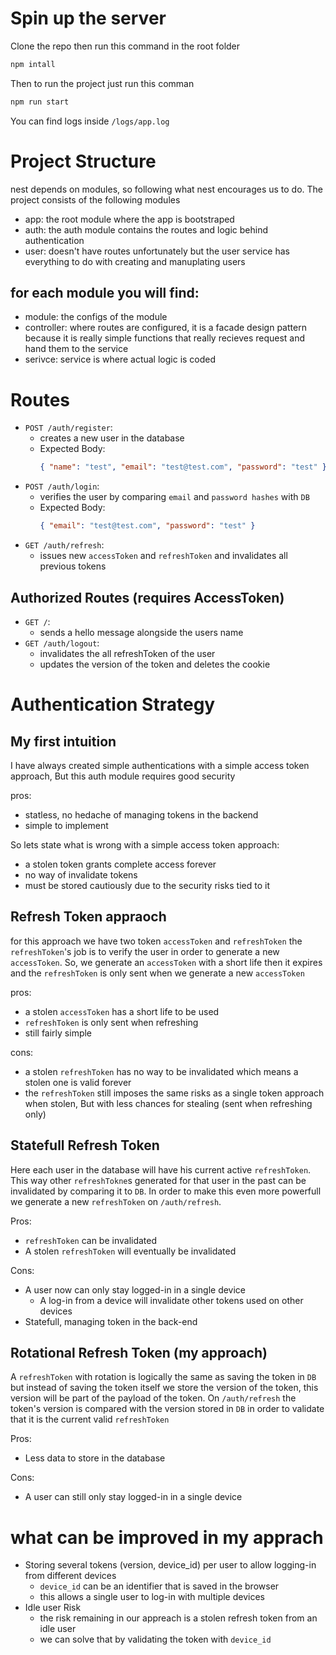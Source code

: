 # Spin up the server

Clone the repo then run this command in the root folder
```bash
npm intall
```

Then to run the project just run this comman
```bash
npm run start
```

You can find logs inside `/logs/app.log`



# Project Structure
nest depends on modules, so following what nest encourages us to do.
The project consists of the following modules
- app: the root module where the app is bootstraped
- auth: the auth module contains the routes and logic behind authentication
- user: doesn't have routes unfortunately but the user service has everything to do with creating and manuplating users

## for each module you will find:
- module: the configs of the module
- controller: where routes are configured, it is a facade design pattern because it is really simple functions that really recieves request and hand them to the service
- serivce: service is where actual logic is coded


# Routes

- `POST /auth/register`:
  - creates a new user in the database
  - Expected Body:
      ```json
      { "name": "test", "email": "test@test.com", "password": "test" }
      ```
- `POST /auth/login`:
  - verifies the user by comparing `email` and `password hashes` with `DB`
  - Expected Body:
       ```json
      { "email": "test@test.com", "password": "test" }
      ```
- `GET /auth/refresh`:
  - issues new `accessToken` and `refreshToken` and invalidates all previous tokens


## Authorized Routes (requires AccessToken)
- `GET /`:
  - sends a hello message alongside the users name
- `GET /auth/logout`:
  - invalidates the all refreshToken of the user
  - updates the version of the token and deletes the cookie


# Authentication Strategy
## My first intuition
I have always created simple authentications with a simple access token approach,
But this auth module requires good security

pros:
- statless, no hedache of managing tokens in the backend
- simple to implement

So lets state what is wrong with a simple access token approach:
- a stolen token grants complete access forever
- no way of invalidate tokens
- must be stored cautiously due to the security risks tied to it

## Refresh Token appraoch
for this approach we have two token `accessToken` and `refreshToken`
the `refreshToken`'s job is to verify the user in order to generate a new `accessToken`.
So, we generate an `accessToken` with a short life then it expires and the `refreshToken` is only sent when we generate a new `accessToken`

pros:
- a stolen `accessToken` has a short life to be used
- `refreshToken` is only sent when refreshing
- still fairly simple

cons:
- a stolen `refreshToken` has no way to be invalidated which means a stolen one is valid forever
- the `refreshToken` still imposes the same risks as a single token approach when stolen, But with less chances for stealing (sent when refreshing only)

## Statefull Refresh Token
Here each user in the database will have his current active `refreshToken`.
This way other `refreshTokne`s generated for that user in the past can be invalidated by comparing it to `DB`.
In order to make this even more powerfull we generate a new `refreshToken` on `/auth/refresh`.

Pros:
- `refreshToken` can be invalidated
- A stolen `refreshToken` will eventually be invalidated

Cons:
- A user now can only stay logged-in in a single device
  - A log-in from a device will invalidate other tokens used on other devices 
- Statefull, managing token in the back-end

## Rotational Refresh Token (my approach)
A `refreshToken` with rotation is logically the same as saving the token in `DB` but instead of saving the token itself we store the version of the token, this version will be part of the payload of the token.
On `/auth/refresh` the token's version is compared with the version stored in `DB` in order to validate that it is the current valid `refreshToken`

Pros:
- Less data to store in the database

Cons:
- A user can still only stay logged-in in a single device


# what can be improved in my apprach

- Storing several tokens (version, device_id) per user to allow logging-in from different devices
  - `device_id` can be an identifier that is saved in the browser
  - this allows a single user to log-in with multiple devices
- Idle user Risk
  - the risk remaining in our appreach is a stolen refresh token from an idle user
  - we can solve that by validating the token with `device_id`

